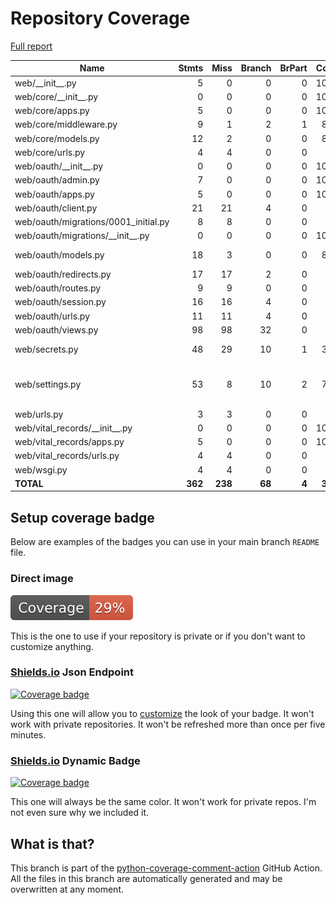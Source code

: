 # Repository Coverage

[Full report](https://htmlpreview.github.io/?https://github.com/Office-of-Digital-Services/cdt-ods-disaster-recovery/blob/python-coverage-comment-action-data/htmlcov/index.html)

| Name                                  |    Stmts |     Miss |   Branch |   BrPart |   Cover |   Missing |
|-------------------------------------- | -------: | -------: | -------: | -------: | ------: | --------: |
| web/\_\_init\_\_.py                   |        5 |        0 |        0 |        0 |    100% |           |
| web/core/\_\_init\_\_.py              |        0 |        0 |        0 |        0 |    100% |           |
| web/core/apps.py                      |        5 |        0 |        0 |        0 |    100% |           |
| web/core/middleware.py                |        9 |        1 |        2 |        1 |     82% |        19 |
| web/core/models.py                    |       12 |        2 |        0 |        0 |     83% |     30-31 |
| web/core/urls.py                      |        4 |        4 |        0 |        0 |      0% |       1-7 |
| web/oauth/\_\_init\_\_.py             |        0 |        0 |        0 |        0 |    100% |           |
| web/oauth/admin.py                    |        7 |        0 |        0 |        0 |    100% |           |
| web/oauth/apps.py                     |        5 |        0 |        0 |        0 |    100% |           |
| web/oauth/client.py                   |       21 |       21 |        4 |        0 |      0% |      5-62 |
| web/oauth/migrations/0001\_initial.py |        8 |        8 |        0 |        0 |      0% |      3-15 |
| web/oauth/migrations/\_\_init\_\_.py  |        0 |        0 |        0 |        0 |    100% |           |
| web/oauth/models.py                   |       18 |        3 |        0 |        0 |     83% | 37-38, 41 |
| web/oauth/redirects.py                |       17 |       17 |        2 |        0 |      0% |      1-34 |
| web/oauth/routes.py                   |        9 |        9 |        0 |        0 |      0% |      1-10 |
| web/oauth/session.py                  |       16 |       16 |        4 |        0 |      0% |      1-29 |
| web/oauth/urls.py                     |       11 |       11 |        4 |        0 |      0% |      1-27 |
| web/oauth/views.py                    |       98 |       98 |       32 |        0 |      0% |     1-169 |
| web/secrets.py                        |       48 |       29 |       10 |        1 |     34% |47-82, 86-95 |
| web/settings.py                       |       53 |        8 |       10 |        2 |     75% |42-49, 94->98, 109->112 |
| web/urls.py                           |        3 |        3 |        0 |        0 |      0% |      8-11 |
| web/vital\_records/\_\_init\_\_.py    |        0 |        0 |        0 |        0 |    100% |           |
| web/vital\_records/apps.py            |        5 |        0 |        0 |        0 |    100% |           |
| web/vital\_records/urls.py            |        4 |        4 |        0 |        0 |      0% |       1-7 |
| web/wsgi.py                           |        4 |        4 |        0 |        0 |      0% |      8-14 |
|                             **TOTAL** |  **362** |  **238** |   **68** |    **4** | **30%** |           |


## Setup coverage badge

Below are examples of the badges you can use in your main branch `README` file.

### Direct image

[![Coverage badge](https://raw.githubusercontent.com/Office-of-Digital-Services/cdt-ods-disaster-recovery/python-coverage-comment-action-data/badge.svg)](https://htmlpreview.github.io/?https://github.com/Office-of-Digital-Services/cdt-ods-disaster-recovery/blob/python-coverage-comment-action-data/htmlcov/index.html)

This is the one to use if your repository is private or if you don't want to customize anything.

### [Shields.io](https://shields.io) Json Endpoint

[![Coverage badge](https://img.shields.io/endpoint?url=https://raw.githubusercontent.com/Office-of-Digital-Services/cdt-ods-disaster-recovery/python-coverage-comment-action-data/endpoint.json)](https://htmlpreview.github.io/?https://github.com/Office-of-Digital-Services/cdt-ods-disaster-recovery/blob/python-coverage-comment-action-data/htmlcov/index.html)

Using this one will allow you to [customize](https://shields.io/endpoint) the look of your badge.
It won't work with private repositories. It won't be refreshed more than once per five minutes.

### [Shields.io](https://shields.io) Dynamic Badge

[![Coverage badge](https://img.shields.io/badge/dynamic/json?color=brightgreen&label=coverage&query=%24.message&url=https%3A%2F%2Fraw.githubusercontent.com%2FOffice-of-Digital-Services%2Fcdt-ods-disaster-recovery%2Fpython-coverage-comment-action-data%2Fendpoint.json)](https://htmlpreview.github.io/?https://github.com/Office-of-Digital-Services/cdt-ods-disaster-recovery/blob/python-coverage-comment-action-data/htmlcov/index.html)

This one will always be the same color. It won't work for private repos. I'm not even sure why we included it.

## What is that?

This branch is part of the
[python-coverage-comment-action](https://github.com/marketplace/actions/python-coverage-comment)
GitHub Action. All the files in this branch are automatically generated and may be
overwritten at any moment.